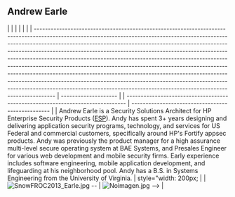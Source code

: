 ## Andrew Earle

|                                                                                                                                                                                                                                                                                                                                                                                                                                                                                                                                                                                                                                                                                                                                       |                      |  |                                                                                |                                                   |
| ------------------------------------------------------------------------------------------------------------------------------------------------------------------------------------------------------------------------------------------------------------------------------------------------------------------------------------------------------------------------------------------------------------------------------------------------------------------------------------------------------------------------------------------------------------------------------------------------------------------------------------------------------------------------------------------------------------------------------------- | -------------------- |  | ------------------------------------------------------------------------------ | ------------------------------------------------- |
| Andrew Earle is a Security Solutions Architect for HP Enterprise Security Products ([ESP](http://www.hpenterprisesecurity.com)). Andy has spent 3+ years designing and delivering application security programs, technology, and services for US Federal and commercial customers, specifically around HP's Fortify appsec products. Andy was previously the product manager for a high assurance multi-level secure operating system at BAE Systems, and Presales Engineer for various web development and mobile security firms. Early experience includes software engineering, mobile application development, and lifeguarding at his neighborhood pool. Andy has a B.S. in Systems Engineering from the University of Virginia. | style="width: 200px; |  | ![SnowFROC2013_Earle.jpg](SnowFROC2013_Earle.jpg "SnowFROC2013_Earle.jpg") -- | ![Noimagen.jpg](Noimagen.jpg "Noimagen.jpg") --\> |